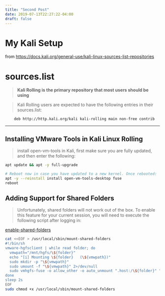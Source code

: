 ```yaml
---
title: "Second Post"
date: 2019-07-13T22:27:22-04:00
draft: false
---
```


# My Kali Setup
from https://docs.kali.org/general-use/kali-linux-sources-list-repositories

# sources.list
> **Kali Rolling is the primary repository that most users should be using**

> Kali Rolling users are expected to have the following entries in their sources.list:
```bash
    deb http://http.kali.org/kali kali-rolling main non-free contrib
```

---
## Installing VMware Tools in Kali Linux Rolling
> install open-vm-tools in Kali, first make sure you are fully updated, and then enter the following:

```bash
apt update && apt -y full-upgrade

# Reboot now in case you have updated to a new kernel. Once rebooted:
apt -y --reinstall install open-vm-tools-desktop fuse
reboot
```

## Adding Support for Shared Folders
> Unfortunately, shared folders will not work out of the box. To enable this feature for your current session, you will need to execute the following script after logging in:

[enable-shared-folders](scripts/enable-shared-folders.sh)
```bash
cat <<EOF > /usr/local/sbin/mount-shared-folders
#!/bin/sh
vmware-hgfsclient | while read folder; do
  vmwpath="/mnt/hgfs/\${folder}"
  echo "[i] Mounting \${folder}   (\${vmwpath})"
  sudo mkdir -p "\${vmwpath}"
  sudo umount -f "\${vmwpath}" 2>/dev/null
  sudo vmhgfs-fuse -o allow_other -o auto_unmount ".host:/\${folder}" "\${vmwpath}"
done
sleep 2s
EOF
sudo chmod +x /usr/local/sbin/mount-shared-folders
```
